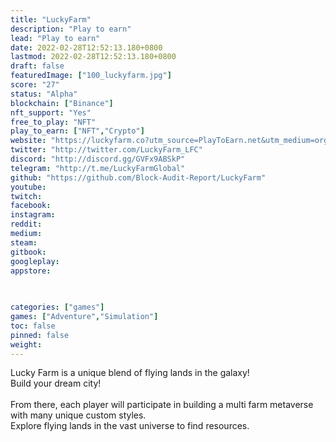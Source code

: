 ```yaml
---
title: "LuckyFarm"
description: "Play to earn"
lead: "Play to earn"
date: 2022-02-28T12:52:13.180+0800
lastmod: 2022-02-28T12:52:13.180+0800
draft: false
featuredImage: ["100_luckyfarm.jpg"]
score: "27"
status: "Alpha"
blockchain: ["Binance"]
nft_support: "Yes"
free_to_play: "NFT"
play_to_earn: ["NFT","Crypto"]
website: "https://luckyfarm.co?utm_source=PlayToEarn.net&utm_medium=organic&utm_campaign=gamepage"
twitter: "http://twitter.com/LuckyFarm_LFC"
discord: "http://discord.gg/GVFx9ABSkP"
telegram: "http://t.me/LuckyFarmGlobal"
github: "https://github.com/Block-Audit-Report/LuckyFarm"
youtube: 
twitch: 
facebook: 
instagram: 
reddit: 
medium: 
steam: 
gitbook: 
googleplay: 
appstore: 

  
    
categories: ["games"]
games: ["Adventure","Simulation"]
toc: false
pinned: false
weight: 
---
```

Lucky Farm is a unique blend of flying lands in the galaxy! <br> Build your dream city! <br> <br> From there, each player will participate in building a multi farm metaverse with many unique custom styles. <br> Explore flying lands in the vast universe to find resources.
